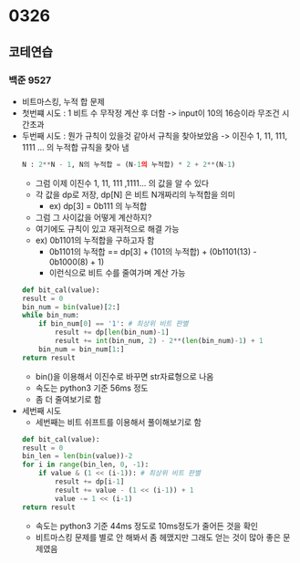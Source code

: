 # 0326

## 코테연습
### 백준 9527
- 비트마스킹, 누적 합 문제
- 첫번쨰 시도 : 1 비트 수 무작정 계산 후 더함 -> input이 10의 16승이라 무조건 시간초과
- 두번째 시도 : 뭔가 규칙이 있을것 같아서 규칙을 찾아보았음 -> 이진수 1, 11, 111, 1111 ... 의 누적합 규칙을 찾아 냄
    ```python
    N : 2**N - 1, N의 누적합 = (N-1의 누적합) * 2 + 2**(N-1)
    ```
    - 그럼 이제 이진수 1, 11, 111 ,1111... 의 값을 알 수 있다
    - 각 값을 dp로 저장, dp[N] 은 비트 N개짜리의 누적합을 의미
        - ex) dp[3] = 0b111 의 누적합
    - 그럼 그 사이값을 어떻게 계산하지?
    - 여기에도 규칙이 있고 재귀적으로 해결 가능
    - ex) 0b1101의 누적합을 구하고자 함
        - 0b1101의 누적합 == dp[3] + (101의 누적합) + (0b1101(13) - 0b1000(8) + 1) 
        - 이런식으로 비트 수를 줄여가며 계산 가능
    ```python
    def bit_cal(value):
    result = 0
    bin_num = bin(value)[2:]
    while bin_num:
        if bin_num[0] == '1': # 최상위 비트 판별
            result += dp[len(bin_num)-1]
            result += int(bin_num, 2) - 2**(len(bin_num)-1) + 1
        bin_num = bin_num[1:]
    return result
    ```
    - bin()을 이용해서 이진수로 바꾸면 str자료형으로 나옴
    - 속도는 python3 기준 56ms 정도
    - 좀 더 줄여보기로 함
- 세번째 시도
    - 세번째는 비트 쉬프트를 이용해서 풀이해보기로 함
    ```python
    def bit_cal(value):
    result = 0
    bin_len = len(bin(value))-2
    for i in range(bin_len, 0, -1):
        if value & (1 << (i-1)): # 최상위 비트 판별
            result += dp[i-1]
            result += value - (1 << (i-1)) + 1
            value -= 1 << (i-1)
    return result
    ```
    - 속도는 python3 기준 44ms 정도로 10ms정도가 줄어든 것을 확인
    - 비트마스킹 문제를 별로 안 해봐서 좀 헤맸지만 그래도 얻는 것이 많아 좋은 문제였음
